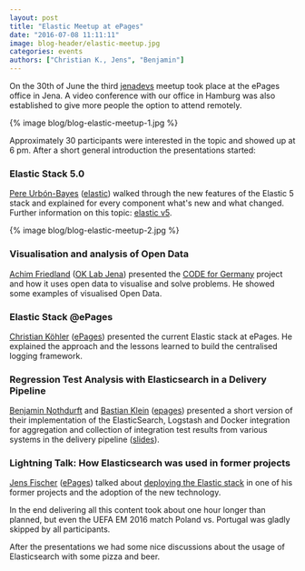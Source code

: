 ```yaml
---
layout: post
title: "Elastic Meetup at ePages"
date: "2016-07-08 11:11:11"
image: blog-header/elastic-meetup.jpg
categories: events
authors: ["Christian K., Jens", "Benjamin"]
---
```


On the 30th of June the third [jenadevs](http://www.meetup.com/jenadevs/events/230859746) meetup took place at the ePages office in Jena.
A video conference with our office in Hamburg was also established to give more people the option to attend remotely.

{% image blog/blog-elastic-meetup-1.jpg %}

Approximately 30 participants were interested in the topic and showed up at 6 pm.
After a short general introduction the presentations started:

### Elastic Stack 5.0

[Pere Urbón-Bayes](http://www.purbon.com/) ([elastic](https://www.elastic.co)) walked through the new features of the Elastic 5 stack and explained for every component what's new and what changed.
Further information on this topic: [elastic v5](https://www.elastic.co/de/v5).

{% image blog/blog-elastic-meetup-2.jpg %}

### Visualisation and analysis of Open Data

[Achim Friedland](https://twitter.com/ahzf) ([OK Lab Jena](http://codefor.de/jena/)) presented the [CODE for Germany](http://codefor.de/) project and how it uses open data to visualise and solve problems.
He showed some examples of visualised Open Data.

### Elastic Stack @ePages

[Christian Köhler](https://twitter.com/epagesdevs) ([ePages](http://www.epages.com/)) presented the current Elastic stack at ePages.
He explained the approach and the lessons learned to build the centralised logging framework.

### Regression Test Analysis with Elasticsearch in a Delivery Pipeline

[Benjamin Nothdurft](https://twitter.com/dataduke) and [Bastian Klein](https://twitter.com/Dastianoro) ([epages](http://www.epages.com/)) presented a short version of their implementation of the ElasticSearch, Logstash and Docker integration for aggregation and collection of integration test results from various systems in the delivery pipeline ([slides](https://speakerdeck.com/dataduke/automated-test-evaluation-short-version)).

### Lightning Talk: How Elasticsearch was used in former projects

[Jens Fischer](https://twitter.com/jensfischerhh) ([ePages](http://www.epages.com/)) talked about [deploying the Elastic stack](https://slidr.io/jensfischerhh/deploying-the-elastic-stack) in one of his former projects and the adoption of the new technology.

In the end delivering all this content took about one hour longer than planned,
but even the UEFA EM 2016 match Poland vs. Portugal was gladly skipped by all participants.

After the presentations we had some nice discussions about the usage of Elasticsearch with some pizza and beer.
